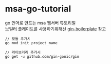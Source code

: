 # msa-go-tutorial

go 언어로 만드는 msa 웹서버 튜토리얼  
보일러 플레이트를 사용하기위해선 [gin-boilerplate](https://github.com/Massad/gin-boilerplate) 참고  

```
// 모듈 추가시 
go mod init project_name

// 라이브러리 추가시 
go get -u github.com/gin-gonic/gin
```
